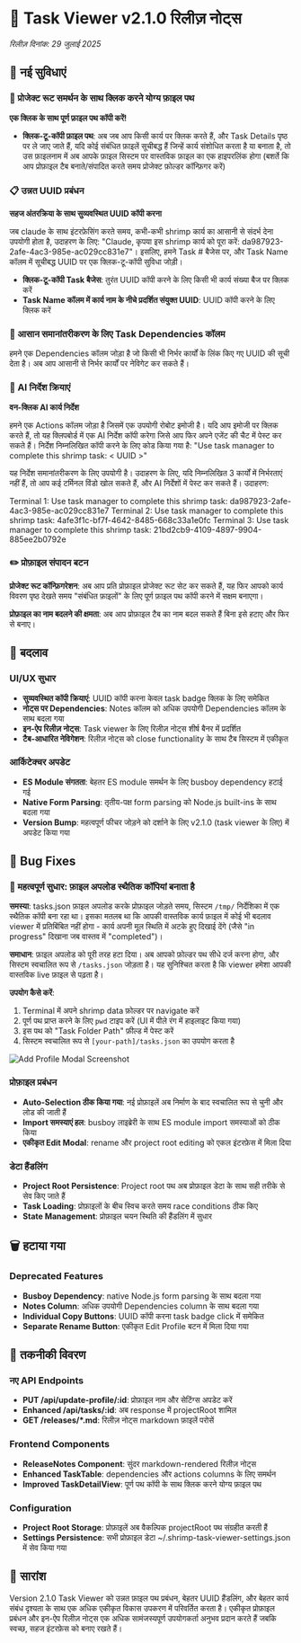 # 🚀 Task Viewer v2.1.0 रिलीज़ नोट्स

*रिलीज़ दिनांक: 29 जुलाई 2025*

## 🎉 नई सुविधाएं

### 🔗 प्रोजेक्ट रूट समर्थन के साथ क्लिक करने योग्य फ़ाइल पथ
**एक क्लिक के साथ पूर्ण फ़ाइल पथ कॉपी करें!**

- **क्लिक-टू-कॉपी फ़ाइल पथ**: अब जब आप किसी कार्य पर क्लिक करते हैं, और Task Details पृष्ठ पर ले जाए जाते हैं, यदि कोई संबंधित फ़ाइलें सूचीबद्ध हैं जिन्हें कार्य संशोधित करता है या बनाता है, तो उस फ़ाइलनाम में अब आपके फ़ाइल सिस्टम पर वास्तविक फ़ाइल का एक हाइपरलिंक होगा (बशर्ते कि आप प्रोफ़ाइल टैब बनाते/संपादित करते समय प्रोजेक्ट फ़ोल्डर कॉन्फ़िगर करें)

### 📋 उन्नत UUID प्रबंधन
**सहज अंतरक्रिया के साथ सुव्यवस्थित UUID कॉपी करना**

जब claude के साथ इंटरफ़ेसिंग करते समय, कभी-कभी shrimp कार्य का आसानी से संदर्भ देना उपयोगी होता है, उदाहरण के लिए:
"Claude, कृपया इस shrimp कार्य को पूरा करें: da987923-2afe-4ac3-985e-ac029cc831e7"। इसलिए, हमने Task # बैजेस पर, और Task Name कॉलम में सूचीबद्ध UUID पर एक क्लिक-टू-कॉपी सुविधा जोड़ी।

- **क्लिक-टू-कॉपी Task बैजेस**: तुरंत UUID कॉपी करने के लिए किसी भी कार्य संख्या बैज पर क्लिक करें
- **Task Name कॉलम में कार्य नाम के नीचे प्रदर्शित संयुक्त UUID**: UUID कॉपी करने के लिए क्लिक करें

### 🔄 आसान समानांतरीकरण के लिए Task Dependencies कॉलम

हमने एक Dependencies कॉलम जोड़ा है जो किसी भी निर्भर कार्यों के लिंक किए गए UUID की सूची देता है। अब आप आसानी से निर्भर कार्यों पर नेविगेट कर सकते हैं।

### 🤖 AI निर्देश क्रियाएं
**वन-क्लिक AI कार्य निर्देश**

हमने एक Actions कॉलम जोड़ा है जिसमें एक उपयोगी रोबोट इमोजी है। यदि आप इमोजी पर क्लिक करते हैं, तो यह क्लिपबोर्ड में एक AI निर्देश कॉपी करेगा जिसे आप फिर अपने एजेंट की चैट में पेस्ट कर सकते हैं। निर्देश निम्नलिखित कॉपी करने के लिए कोड किया गया है: "Use task manager to complete this shrimp task: < UUID >"

यह निर्देश समानांतरीकरण के लिए उपयोगी है। उदाहरण के लिए, यदि निम्नलिखित 3 कार्यों में निर्भरताएं नहीं हैं, तो आप कई टर्मिनल विंडो खोल सकते हैं, और AI निर्देशों में पेस्ट कर सकते हैं। उदाहरण:

Terminal 1: Use task manager to complete this shrimp task: da987923-2afe-4ac3-985e-ac029cc831e7
Terminal 2: Use task manager to complete this shrimp task: 4afe3f1c-bf7f-4642-8485-668c33a1e0fc
Terminal 3: Use task manager to complete this shrimp task: 21bd2cb9-4109-4897-9904-885ee2b0792e

### ✏️ प्रोफ़ाइल संपादन बटन

**प्रोजेक्ट रूट कॉन्फ़िगरेशन**: अब आप प्रति प्रोफ़ाइल प्रोजेक्ट रूट सेट कर सकते हैं, यह फिर आपको कार्य विवरण पृष्ठ देखते समय "संबंधित फ़ाइलों" के लिए पूर्ण फ़ाइल पथ कॉपी करने में सक्षम बनाएगा।

**प्रोफ़ाइल का नाम बदलने की क्षमता**: अब आप प्रोफ़ाइल टैब का नाम बदल सकते हैं बिना इसे हटाए और फिर से बनाए।

## 🔄 बदलाव

### UI/UX सुधार
- **सुव्यवस्थित कॉपी क्रियाएं**: UUID कॉपी करना केवल task badge क्लिक के लिए समेकित
- **नोट्स पर Dependencies**: Notes कॉलम को अधिक उपयोगी Dependencies कॉलम के साथ बदला गया
- **इन-ऐप रिलीज़ नोट्स**: Task viewer के लिए रिलीज़ नोट्स शीर्ष बैनर में प्रदर्शित
- **टैब-आधारित नेविगेशन**: रिलीज़ नोट्स को close functionality के साथ टैब सिस्टम में एकीकृत

### आर्किटेक्चर अपडेट
- **ES Module संगतता**: बेहतर ES module समर्थन के लिए busboy dependency हटाई गई
- **Native Form Parsing**: तृतीय-पक्ष form parsing को Node.js built-ins के साथ बदला गया
- **Version Bump**: महत्वपूर्ण फीचर जोड़ने को दर्शाने के लिए v2.1.0 (task viewer के लिए) में अपडेट किया गया

## 🐛 Bug Fixes

### 🚨 महत्वपूर्ण सुधार: फ़ाइल अपलोड स्थैतिक कॉपियां बनाता है
**समस्या**: tasks.json फ़ाइल अपलोड करके प्रोफ़ाइल जोड़ते समय, सिस्टम `/tmp/` निर्देशिका में एक स्थैतिक कॉपी बना रहा था। इसका मतलब था कि आपकी वास्तविक कार्य फ़ाइल में कोई भी बदलाव viewer में प्रतिबिंबित नहीं होगा - कार्य अपनी मूल स्थिति में अटके हुए दिखाई देंगे (जैसे "in progress" दिखाना जब वास्तव में "completed")।

**समाधान**: फ़ाइल अपलोड को पूरी तरह हटा दिया। अब आपको फ़ोल्डर पथ सीधे दर्ज करना होगा, और सिस्टम स्वचालित रूप से `/tasks.json` जोड़ता है। यह सुनिश्चित करता है कि viewer हमेशा आपकी वास्तविक live फ़ाइल से पढ़ता है।

**उपयोग कैसे करें**: 
1. Terminal में अपने shrimp data फ़ोल्डर पर navigate करें
2. पूर्ण पथ प्राप्त करने के लिए `pwd` टाइप करें (UI में पीले रंग में हाइलाइट किया गया)
3. इस पथ को "Task Folder Path" फ़ील्ड में पेस्ट करें
4. सिस्टम स्वचालित रूप से `[your-path]/tasks.json` का उपयोग करता है

![Add Profile Modal Screenshot](/releases/add-profile-modal.png)

### प्रोफ़ाइल प्रबंधन
- **Auto-Selection ठीक किया गया**: नई प्रोफ़ाइलें अब निर्माण के बाद स्वचालित रूप से चुनी और लोड की जाती हैं
- **Import समस्याएं हल**: busboy लाइब्रेरी के साथ ES module import समस्याओं को ठीक किया
- **एकीकृत Edit Modal**: rename और project root editing को एकल इंटरफ़ेस में मिला दिया

### डेटा हैंडलिंग
- **Project Root Persistence**: Project root पथ अब प्रोफ़ाइल डेटा के साथ सही तरीके से सेव किए जाते हैं
- **Task Loading**: प्रोफ़ाइलों के बीच स्विच करते समय race conditions ठीक किए
- **State Management**: प्रोफ़ाइल चयन स्थिति की हैंडलिंग में सुधार

## 🗑️ हटाया गया

### Deprecated Features
- **Busboy Dependency**: native Node.js form parsing के साथ बदला गया
- **Notes Column**: अधिक उपयोगी Dependencies column के साथ बदला गया
- **Individual Copy Buttons**: UUID कॉपी करना task badge click में समेकित
- **Separate Rename Button**: एकीकृत Edit Profile बटन में मिला दिया गया

## 📝 तकनीकी विवरण

### नए API Endpoints
- **PUT /api/update-profile/:id**: प्रोफ़ाइल नाम और सेटिंग्स अपडेट करें
- **Enhanced /api/tasks/:id**: अब response में projectRoot शामिल
- **GET /releases/*.md**: रिलीज़ नोट्स markdown फ़ाइलें परोसें

### Frontend Components
- **ReleaseNotes Component**: सुंदर markdown-rendered रिलीज़ नोट्स
- **Enhanced TaskTable**: dependencies और actions columns के लिए समर्थन
- **Improved TaskDetailView**: पूर्ण पथ कॉपी के साथ क्लिक करने योग्य फ़ाइल पथ

### Configuration
- **Project Root Storage**: प्रोफ़ाइलें अब वैकल्पिक projectRoot पथ संग्रहीत करती हैं
- **Settings Persistence**: सभी प्रोफ़ाइल डेटा ~/.shrimp-task-viewer-settings.json में सेव किया गया

## 🎯 सारांश

Version 2.1.0 Task Viewer को उन्नत फ़ाइल पथ प्रबंधन, बेहतर UUID हैंडलिंग, और बेहतर कार्य संबंध दृश्यता के साथ एक अधिक एकीकृत विकास उपकरण में परिवर्तित करता है। एकीकृत प्रोफ़ाइल प्रबंधन और इन-ऐप रिलीज़ नोट्स एक अधिक सामंजस्यपूर्ण उपयोगकर्ता अनुभव प्रदान करते हैं जबकि स्वच्छ, सहज इंटरफ़ेस को बनाए रखते हैं।